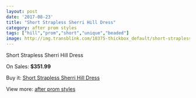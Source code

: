 ```yaml
---
layout: post
date: '2017-08-23'
title: "Short Strapless Sherri Hill Dress"
category: after prom styles
tags: ["hill","prom","short","unique","beaded"]
image: http://img.transblink.com/18375-thickbox_default/short-strapless-sherri-hill-dress.jpg
---
```

Short Strapless Sherri Hill Dress

On Sales: **$351.99**
<a href="https://www.transblink.com/en/after-prom-styles/5748-short-strapless-sherri-hill-dress.html"><amp-img layout="responsive" width="600" height="600" src="//img.transblink.com/18375-thickbox_default/short-strapless-sherri-hill-dress.jpg" alt="Short Strapless Sherri Hill Dress 0" /></a>
<a href="https://www.transblink.com/en/after-prom-styles/5748-short-strapless-sherri-hill-dress.html"><amp-img layout="responsive" width="600" height="600" src="//img.transblink.com/18379-thickbox_default/short-strapless-sherri-hill-dress.jpg" alt="Short Strapless Sherri Hill Dress 1" /></a>
<a href="https://www.transblink.com/en/after-prom-styles/5748-short-strapless-sherri-hill-dress.html"><amp-img layout="responsive" width="600" height="600" src="//img.transblink.com/18378-thickbox_default/short-strapless-sherri-hill-dress.jpg" alt="Short Strapless Sherri Hill Dress 2" /></a>
<a href="https://www.transblink.com/en/after-prom-styles/5748-short-strapless-sherri-hill-dress.html"><amp-img layout="responsive" width="600" height="600" src="//img.transblink.com/18377-thickbox_default/short-strapless-sherri-hill-dress.jpg" alt="Short Strapless Sherri Hill Dress 3" /></a>
<a href="https://www.transblink.com/en/after-prom-styles/5748-short-strapless-sherri-hill-dress.html"><amp-img layout="responsive" width="600" height="600" src="//img.transblink.com/18376-thickbox_default/short-strapless-sherri-hill-dress.jpg" alt="Short Strapless Sherri Hill Dress 4" /></a>

Buy it: [Short Strapless Sherri Hill Dress](https://www.transblink.com/en/after-prom-styles/5748-short-strapless-sherri-hill-dress.html "Short Strapless Sherri Hill Dress")

View more: [after prom styles](https://www.transblink.com/en/55-after-prom-styles "after prom styles")